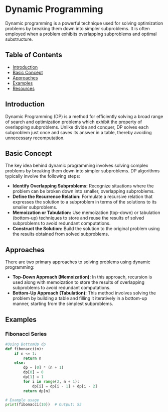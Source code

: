 # Dynamic Programming

Dynamic programming is a powerful technique used for solving optimization problems by breaking them down into simpler subproblems. It is often employed when a problem exhibits overlapping subproblems and optimal substructure.

## Table of Contents
- [Introduction](#introduction)
- [Basic Concept](#basic-concept)
- [Approaches](#approaches)
- [Examples](#examples)
- [Resources](#resources)

## Introduction

Dynamic Programming (DP) is a method for efficiently solving a broad range of search and optimization problems which exhibit the property of overlapping subproblems. Unlike divide and conquer, DP solves each subproblem just once and saves its answer in a table, thereby avoiding unnecessary recomputation.

## Basic Concept

The key idea behind dynamic programming involves solving complex problems by breaking them down into simpler subproblems. DP algorithms typically involve the following steps:
- **Identify Overlapping Subproblems:** Recognize situations where the problem can be broken down into smaller, overlapping subproblems.
- **Define the Recurrence Relation:** Formulate a recursive relation that expresses the solution to a subproblem in terms of the solutions to its smaller subproblems.
- **Memoization or Tabulation:** Use memoization (top-down) or tabulation (bottom-up) techniques to store and reuse the results of solved subproblems to avoid redundant computations.
- **Construct the Solution:** Build the solution to the original problem using the results obtained from solved subproblems.

## Approaches

There are two primary approaches to solving problems using dynamic programming:
- **Top-Down Approach (Memoization):** In this approach, recursion is used along with memoization to store the results of overlapping subproblems to avoid redundant computations.
- **Bottom-Up Approach (Tabulation):** This method involves solving the problem by building a table and filling it iteratively in a bottom-up manner, starting from the simplest subproblems.

## Examples

### Fibonacci Series
```python
#Using BottomUp dp
def fibonacci(n):
    if n <= 1:
        return n
    else:
        dp = [0] * (n + 1)
        dp[0] = 0
        dp[1] = 1
        for i in range(2, n + 1):
            dp[i] = dp[i - 1] + dp[i - 2]
        return dp[n]

# Example usage
print(fibonacci(10))  # Output: 55
